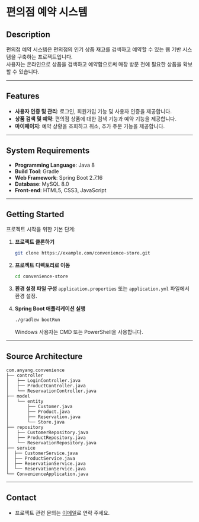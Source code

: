# 편의점 예약 시스템


## Description
편의점 예약 시스템은 편의점의 인기 상품 재고를 검색하고 예약할 수 있는 웹 기반 시스템을 구축하는 프로젝트입니다. 
<br>사용자는 온라인으로 상품을 검색하고 예약함으로써 매장 방문 전에 필요한 상품을 확보할 수 있습니다.

<hr/>

## Features

- **사용자 인증 및 관리**: 로그인, 회원가입 기능 및 사용자 인증을 제공합니다.
- **상품 검색 및 예약**: 편의점 상품에 대한 검색 기능과 예약 기능을 제공합니다.
- **마이페이지**: 예약 상황을 조회하고 취소, 추가 주문 기능을 제공합니다.

<hr/>

## System Requirements

- **Programming Language**: Java 8
- **Build Tool**: Gradle
- **Web Framework**: Spring Boot 2.7.16
- **Database**: MySQL 8.0
- **Front-end**: HTML5, CSS3, JavaScript

<hr/>

## Getting Started

프로젝트 시작을 위한 기본 단계:

1. **프로젝트 클론하기**
   ```bash
   git clone https://example.com/convenience-store.git
   ```
   
2. **프로젝트 디렉토리로 이동**
   ```bash
   cd convenience-store
   ```

3. **환경 설정 파일 구성**
   `application.properties` 또는 `application.yml` 파일에서 환경 설정.

4. **Spring Boot 애플리케이션 실행**
   ```bash
   ./gradlew bootRun
   ```
   Windows 사용자는 CMD 또는 PowerShell을 사용합니다.

<hr/>

## Source Architecture
```
com.anyang.convenience
├── controller
│   ├── LoginController.java
│   ├── ProductController.java
│   └── ReservationController.java
├── model
│   └── entity
│       ├── Customer.java
│       ├── Product.java
│       ├── Reservation.java
│       └── Store.java
├── repository
│   ├── CustomerRepository.java
│   ├── ProductRepository.java
│   └── ReservationRepository.java
├── service
│  ├── CustomerService.java
│  ├── ProductService.java
│  ├── ReservationService.java
│  └── ReservationService.java
└── ConvenienceApplication.java
```

<hr/>

## Contact
- 프로젝트 관련 문의는 [이메일](lnewgatel@gmail.com)로 연락 주세요.
